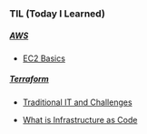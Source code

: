 ### TIL (Today I Learned)

##### [AWS](https://github.com/solarsdev/TIL/blob/master/AWS)

- [EC2 Basics](https://github.com/solarsdev/TIL/blob/master/AWS/EC2Basics.md)

##### [Terraform](https://github.com/solarsdev/TIL/blob/master/Terraform)

- [Traditional IT and Challenges](https://github.com/solarsdev/TIL/blob/master/Terraform/traditional_it_and_challenges.md)

- [What is Infrastructure as Code](https://github.com/solarsdev/TIL/blob/master/Terraform/what_is_IaC.md)
